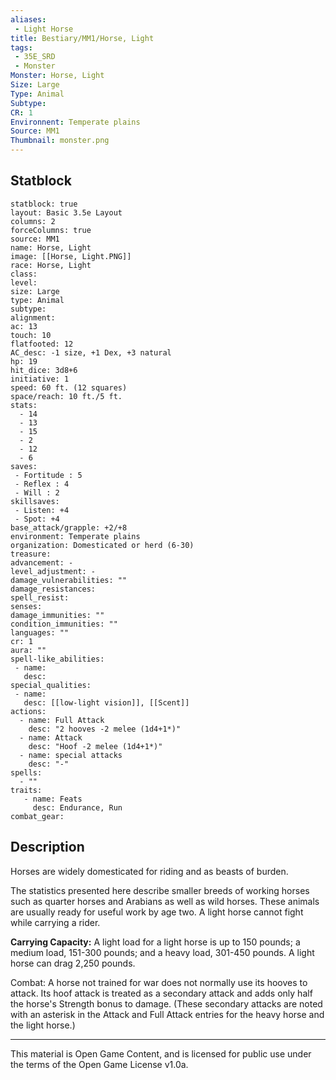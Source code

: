 ```yaml
---
aliases:
 - Light Horse
title: Bestiary/MM1/Horse, Light
tags: 
 - 35E_SRD
 - Monster
Monster: Horse, Light
Size: Large
Type: Animal
Subtype: 
CR: 1
Environnent: Temperate plains
Source: MM1
Thumbnail: monster.png
---
```


## Statblock

```statblock
statblock: true
layout: Basic 3.5e Layout
columns: 2
forceColumns: true
source: MM1 
name: Horse, Light
image: [[Horse, Light.PNG]]
race: Horse, Light
class: 
level: 
size: Large
type: Animal
subtype: 
alignment: 
ac: 13
touch: 10
flatfooted: 12
AC_desc: -1 size, +1 Dex, +3 natural
hp: 19
hit_dice: 3d8+6
initiative: 1
speed: 60 ft. (12 squares)
space/reach: 10 ft./5 ft.
stats:
  - 14
  - 13
  - 15
  - 2
  - 12
  - 6
saves:
 - Fortitude : 5
 - Reflex : 4
 - Will : 2
skillsaves:
 - Listen: +4
 - Spot: +4
base_attack/grapple: +2/+8
environment: Temperate plains
organization: Domesticated or herd (6-30)
treasure: 
advancement: -
level_adjustment: -
damage_vulnerabilities: ""
damage_resistances: 
spell_resist: 
senses: 
damage_immunities: ""
condition_immunities: ""
languages: ""
cr: 1
aura: ""
spell-like_abilities:
 - name: 
   desc: 
special_qualities:
 - name:
   desc: [[low-light vision]], [[Scent]]
actions:
  - name: Full Attack
    desc: "2 hooves -2 melee (1d4+1*)"
  - name: Attack
    desc: "Hoof -2 melee (1d4+1*)"
  - name: special attacks
    desc: "-"
spells:
  - ""
traits:
   - name: Feats
     desc: Endurance, Run
combat_gear:  
```

## Description



Horses are widely domesticated for riding and as beasts of burden.

The statistics presented here describe smaller breeds of working horses such as quarter horses and Arabians as well as wild horses. These animals are usually ready for useful work by age two. A light horse cannot fight while carrying a rider.


**Carrying Capacity:** A light load for a light horse is up to 150 pounds; a medium load, 151-300 pounds; and a heavy load, 301-450 pounds. A light horse can drag 2,250 pounds.

Combat: A horse not trained for war does not normally use its hooves to attack. Its hoof attack is treated as a secondary attack and adds only half the horse's Strength bonus to damage. (These secondary attacks are noted with an asterisk in the Attack and Full Attack entries for the heavy horse and the light horse.)

---

This material is Open Game Content, and is licensed for public use under the terms of the Open Game License v1.0a.

